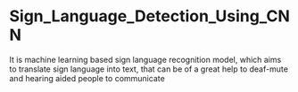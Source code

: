 # Sign_Language_Detection_Using_CNN
It is machine learning based sign language recognition model, which aims to translate sign language into text, that can be of a great help to deaf-mute and hearing aided people to communicate
